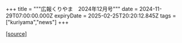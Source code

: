+++
title = """広報くりやま　2024年12月号"""
date = 2024-11-29T07:00:00.000Z
expiryDate = 2025-02-25T20:20:12.845Z
tags = ["kuriyama","news"]
+++


[[source]](https://www.town.kuriyama.hokkaido.jp/site/koho/29562.html)

